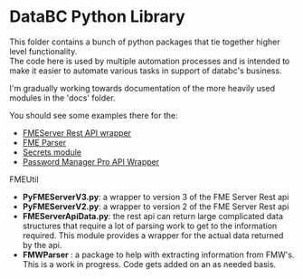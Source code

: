 # DataBC Python Library

This folder contains a bunch of python packages that tie together higher level functionality.  
The code here is used by multiple automation processes and is intended to make it easier to automate various tasks in support of databc's business.


I'm gradually working towards documentation of the more heavily used modules in the 'docs' folder.

You should see some examples there for the:
- [FMEServer Rest API wrapper](docs/FMEServer.md)
- [FME Parser](docs/FMWParser.md)
- [Secrets module](docs/secrets.md)
- [Password Manager Pro API Wrapper](docs/PasswordManagerPro.md)

FMEUtil
 - **PyFMEServerV3.py**: a wrapper to version 3 of the FME Server Rest api 
 - **PyFMEServerV2.py**: a wrapper to version 2 of the FME Server Rest api
 - **FMEServerApiData.py**: the rest api can return large complicated data 
                            structures that require a lot of parsing work
                            to get to the information required.  This module
                            provides a wrapper for the actual data returned
                            by the api.  
 - **FMWParser** : a package to help with extracting information from FMW's.
                   This is a work in progress.  Code gets added on an as needed
                   basis.
                            
